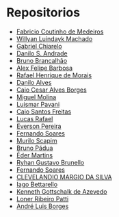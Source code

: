 # Repositorios

* [Fabricio Coutinho de Medeiros]()
* [Willyan Luindayk Machado]()
* [Gabriel Chiarelo]()
* [Danilo S. Andrade]()
* [Bruno Brancalhão]()
* [Alex Felipe Barbosa]()
* [Rafael Henrique de Morais]()
* [Danilo Alves]( https://github.com/daniloalves19/unifacef-react-typescript )
* [Caio Cesar Alves Borges](https://github.com/caioborges89/unifacef-react-cotacao)
* [Miguel Molina]()
* [Luismar Pavani]()
* [Caio Santos Freitas]()
* [Lucas Rafael]()
* [Everson Pereira]()
* [Fernando Soares]()
* [Murilo Scapim](https://github.com/murilo-scapim/unifacef-react-typescript)
* [Bruno Pádua](https://github.com/brunopadua05/unifacef-reactJS)
* [Éder Martins](https://github.com/caniss/unifacef-reactjs)
* [Ryhan Gustavo Brunello]()
* [Fernando Soares]()
* [CLEVELANDIO MARGIO DA SILVA]()
* [Iago Bettarello]()
* [Kenneth Gottschalk de Azevedo]()
* [Loner Ribeiro Patti](https://github.com/lonerpatti/unifacef-react-typescript.git)
* [André Luis Borges](https://github.com/Andre-Borges/unifacef-react)